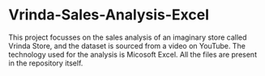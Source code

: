 # Vrinda-Sales-Analysis-Excel

This project focusses on the sales analysis of an imaginary store called Vrinda Store, and the dataset is sourced from a video on YouTube. The technology used for the analysis is Micosoft Excel. All the files are present in the repository itself.



